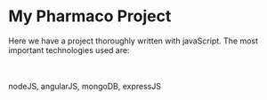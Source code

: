 # My Pharmaco Project

Here we have a project thoroughly written with javaScript.
The most important technologies used are:

</br></br>
nodeJS, angularJS, mongoDB, expressJS